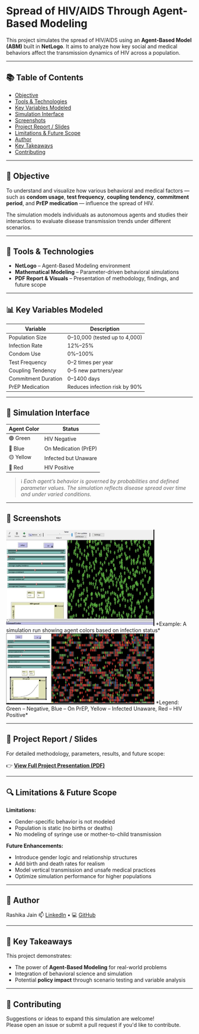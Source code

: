 # Spread of HIV/AIDS Through Agent-Based Modeling

This project simulates the spread of HIV/AIDS using an **Agent-Based Model (ABM)** built in **NetLogo**. It aims to analyze how key social and medical behaviors affect the transmission dynamics of HIV across a population.

---

## 📚 Table of Contents

- [Objective](#-objective)
- [Tools & Technologies](#-tools--technologies)
- [Key Variables Modeled](#-key-variables-modeled)
- [Simulation Interface](#-simulation-interface)
- [Screenshots](#-screenshots)
- [Project Report / Slides](#-project-report--slides)
- [Limitations & Future Scope](#-limitations--future-scope)
- [Author](#-author)
- [Key Takeaways](#-key-takeaways)
- [Contributing](#-contributing)

---

## 🎯 Objective

To understand and visualize how various behavioral and medical factors — such as **condom usage**, **test frequency**, **coupling tendency**, **commitment period**, and **PrEP medication** — influence the spread of HIV. 

The simulation models individuals as autonomous agents and studies their interactions to evaluate disease transmission trends under different scenarios.

---

## 🧰 Tools & Technologies

- **NetLogo** – Agent-Based Modeling environment
- **Mathematical Modeling** – Parameter-driven behavioral simulations
- **PDF Report & Visuals** – Presentation of methodology, findings, and future scope

---

## 📊 Key Variables Modeled

| Variable | Description |
|----------|-------------|
| Population Size | 0–10,000 (tested up to 4,000) |
| Infection Rate | 12%–25% |
| Condom Use | 0%–100% |
| Test Frequency | 0–2 times per year |
| Coupling Tendency | 0–5 new partners/year |
| Commitment Duration | 0–1400 days |
| PrEP Medication | Reduces infection risk by 90% |

---

## 🎨 Simulation Interface

| Agent Color | Status |
|-------------|--------|
| 🟢 Green | HIV Negative |
| 🔵 Blue | On Medication (PrEP) |
| 🟡 Yellow | Infected but Unaware |
| 🔴 Red | HIV Positive |

> ℹ️ *Each agent’s behavior is governed by probabilities and defined parameter values. The simulation reflects disease spread over time and under varied conditions.*

---

## 📸 Screenshots

<img src="Simulation_example.jpg" width="400"/>
*Example: A simulation run showing agent colors based on infection status*
<img src="Agent_legend.jpg" width="400"/>
*Legend: Green – Negative, Blue – On PrEP, Yellow – Infected Unaware, Red – HIV Positive*

---

## 📄 Project Report / Slides

For detailed methodology, parameters, results, and future scope:

👉 [**View Full Project Presentation (PDF)**](ABM_HIV_Presentation.pdf)

---

## 🔍 Limitations & Future Scope

**Limitations:**
- Gender-specific behavior is not modeled
- Population is static (no births or deaths)
- No modeling of syringe use or mother-to-child transmission

**Future Enhancements:**
- Introduce gender logic and relationship structures
- Add birth and death rates for realism
- Model vertical transmission and unsafe medical practices
- Optimize simulation performance for higher populations

---

## 👤 Author
Rashika Jain
📫 [LinkedIn](https://www.linkedin.com/in/rashika-j/) • 💻 [GitHub](https://github.com/RashikaJ)

---

## 🧠 Key Takeaways

This project demonstrates:
- The power of **Agent-Based Modeling** for real-world problems  
- Integration of behavioral science and simulation  
- Potential **policy impact** through scenario testing and variable analysis

---

## 🤝 Contributing

Suggestions or ideas to expand this simulation are welcome!  
Please open an issue or submit a pull request if you'd like to contribute.
